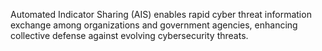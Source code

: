 Automated Indicator Sharing (AIS) enables rapid cyber threat information exchange among organizations and government agencies, enhancing collective defense against evolving cybersecurity threats.